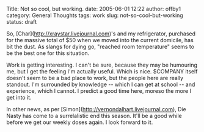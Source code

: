 Title: Not so cool, but working.
date: 2005-06-01 12:22
author: offby1
category: General Thoughts
tags: work
slug: not-so-cool-but-working
status: draft

So, \[Char\](<http://xraystar.livejournal.com>)\'s and my refrigerator, purchased for the massive total of \$50 when we moved into the current domicile, has bit the dust. As slangs for dying go, \"reached room temperature\" seems to be the best one for this situation.

Work is getting interesting. I can\'t be sure, because they may be humouring me, but I get the feeling I\'m actually useful. Which is nice. \$COMPANY itself doesn\'t seem to be a bad place to work, but the people here are really standout. I\'m surrounded by knowledge \-- which I can get at school \-- and experience, which I cannot. I predict a good time here, moreso the more I get into it.

In other news, as per \[Simon\](<http://vernondalhart.livejournal.com>), Die Nasty has come to a surrelalistic end this season. It\'ll be a good while before we get our weekly doses again. I look forward to it.

